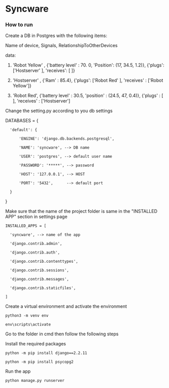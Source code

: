# Syncware

### How to run

Create a DB in Postgres with the following items:

  Name of device, Signals, RelationshipToOtherDevices

data:

  1.	'Robot Yellow' , {'battery level' : 70. 0, 'Position': (17, 34.5, 1.2)}, {'plugs': ['Hostserver' ], 'receives': [ ]}

  2.	'Hostserver' , {'Ram' : 85.4}, {'plugs': ['Robot Red' ], 'receives' : ['Robot Yellow']}

  3.	'Robot Red', {'battery level' : 30.5, 'position' : (24.5, 47, 0.4)}, {'plugs' : [ ], 'receives' : ['Hostserver']

Change the setting.py according to you db settings

  DATABASES = {
  
      'default': {
      
          'ENGINE': 'django.db.backends.postgresql',
          
          'NAME': 'syncware', --> DB name
          
          'USER': 'postgres', --> default user name
          
          'PASSWORD': '*****', --> password
          
          'HOST': '127.0.0.1', --> HOST
          
          'PORT': '5432',      --> default port
          
      }
      
  }


Make sure that the name of the project folder is same in the "INSTALLED APP" section in settings page

    INSTALLED_APPS = [
    
      'syncware', --> name of the app
      
      'django.contrib.admin',
      
      'django.contrib.auth',
      
      'django.contrib.contenttypes',
      
      'django.contrib.sessions',
      
      'django.contrib.messages',
      
      'django.contrib.staticfiles',
  
    ]

Create a virtual environment and activate the environment

    python3 -m venv env

    env\scripts\activate
  
Go to the folder in cmd then follow the following steps

Install the required packages

    python -m pip install django==2.2.11

    python -m pip install psycopg2
  
Run the app

    python manage.py runserver


